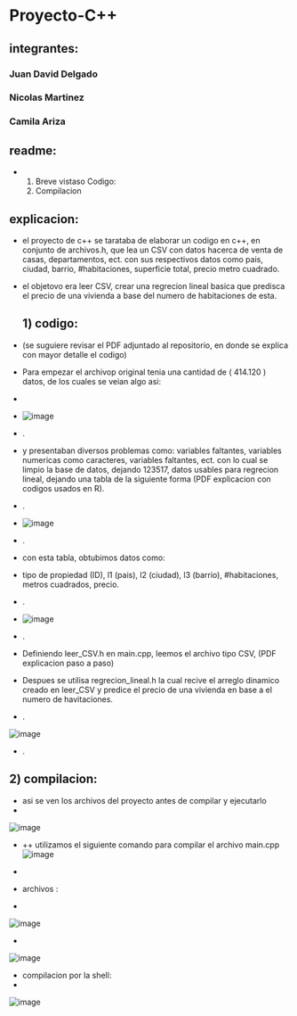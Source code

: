 # Proyecto-C++

## integrantes:
### Juan David Delgado 
### Nicolas Martinez
### Camila Ariza
## readme:
+ 1) Breve vistaso Codigo:
  2) Compilacion 

## explicacion:
+ el proyecto de c++ se tarataba de elaborar un codigo en c++, en conjunto de archivos.h, que lea un CSV con datos hacerca de venta de casas, departamentos, ect. con sus respectivos datos como pais, ciudad, barrio, #habitaciones, superficie total, precio metro cuadrado.
+ el objetovo era leer CSV, crear una regrecion lineal basica que predisca el precio de una vivienda a base del numero de habitaciones de esta.

  ## 1) codigo:

+ (se suguiere revisar el PDF adjuntado al repositorio, en donde se explica con mayor detalle el codigo)
+ Para empezar el archivop original tenia una cantidad de ( 414.120 ) datos, de los cuales se veian algo asi:
+ 
+ ![image](https://github.com/user-attachments/assets/d378da1a-91b8-42fa-b886-23935138d882)
+  .
+  y presentaban diversos problemas como: variables faltantes, variables numericas como caracteres, variables faltantes, ect. con lo cual se limpio la base de datos, dejando 123517, datos usables para regrecion lineal, dejando una tabla de la siguiente forma (PDF explicacion con codigos usados en R).
+ .
+ ![image](https://github.com/user-attachments/assets/4506e4d3-aa80-4bc9-9abf-f428b063a1c1)
+  .
+  con esta tabla, obtubimos datos como:
+  tipo de propiedad (ID), l1 (pais), l2 (ciudad), l3 (barrio), #habitaciones, metros cuadrados, precio.
+  .
+  ![image](https://github.com/user-attachments/assets/8bd0f422-0cb9-4e9b-9b0d-84fa62581d0e)
+  .
+  Definiendo leer_CSV.h en main.cpp, leemos el archivo tipo CSV, (PDF explicacion paso a paso)
+  Despues se utilisa regrecion_lineal.h la cual recive el arreglo dinamico creado en leer_CSV y predice el precio de una vivienda en base a el numero de havitaciones.
+  .

![image](https://github.com/user-attachments/assets/d49f360a-b81b-471e-b8dd-334e474121bc)



+ .

## 2) compilacion:
+ asi se ven los archivos del proyecto antes de compilar y ejecutarlo
+ 
![image](https://github.com/user-attachments/assets/8ca282e4-5d86-4edf-a6c6-006205bdaff9)


+ 
  ++ utilizamos el siguiente comando para compilar el archivo main.cpp
![image](https://github.com/user-attachments/assets/351d44da-fba0-4e20-8c1f-90e392705b5e)
+


+ archivos :
+ 
![image](https://github.com/user-attachments/assets/290e28d2-8fa2-4b41-82a4-2f05b5b72857)

+
![image](https://github.com/user-attachments/assets/4ebf609e-2a13-43a3-a44c-429c661cea5b)

+ compilacion por la shell:
+ 
![image](https://github.com/user-attachments/assets/87f99509-af38-424b-95eb-c7613af1db4d)

